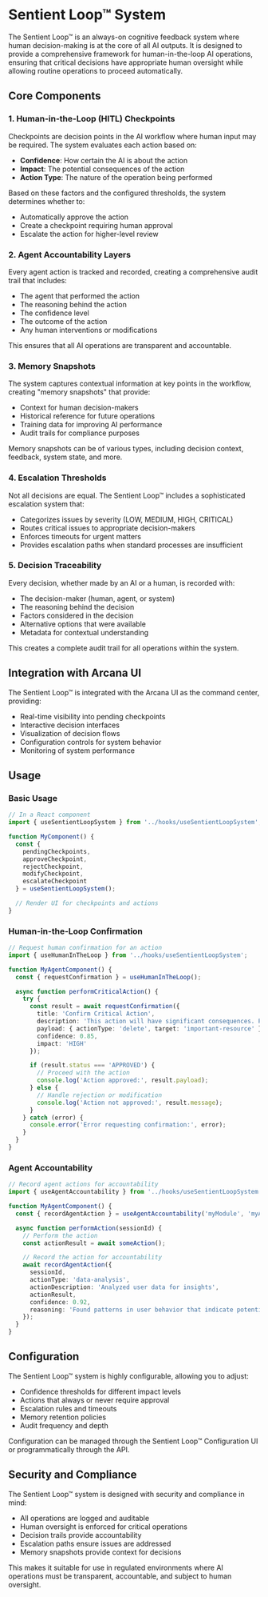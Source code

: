 # Sentient Loop™ System

The Sentient Loop™ is an always-on cognitive feedback system where human decision-making is at the core of all AI outputs. It is designed to provide a comprehensive framework for human-in-the-loop AI operations, ensuring that critical decisions have appropriate human oversight while allowing routine operations to proceed automatically.

## Core Components

### 1. Human-in-the-Loop (HITL) Checkpoints

Checkpoints are decision points in the AI workflow where human input may be required. The system evaluates each action based on:

- **Confidence**: How certain the AI is about the action
- **Impact**: The potential consequences of the action
- **Action Type**: The nature of the operation being performed

Based on these factors and the configured thresholds, the system determines whether to:
- Automatically approve the action
- Create a checkpoint requiring human approval
- Escalate the action for higher-level review

### 2. Agent Accountability Layers

Every agent action is tracked and recorded, creating a comprehensive audit trail that includes:

- The agent that performed the action
- The reasoning behind the action
- The confidence level
- The outcome of the action
- Any human interventions or modifications

This ensures that all AI operations are transparent and accountable.

### 3. Memory Snapshots

The system captures contextual information at key points in the workflow, creating "memory snapshots" that provide:

- Context for human decision-makers
- Historical reference for future operations
- Training data for improving AI performance
- Audit trails for compliance purposes

Memory snapshots can be of various types, including decision context, feedback, system state, and more.

### 4. Escalation Thresholds

Not all decisions are equal. The Sentient Loop™ includes a sophisticated escalation system that:

- Categorizes issues by severity (LOW, MEDIUM, HIGH, CRITICAL)
- Routes critical issues to appropriate decision-makers
- Enforces timeouts for urgent matters
- Provides escalation paths when standard processes are insufficient

### 5. Decision Traceability

Every decision, whether made by an AI or a human, is recorded with:

- The decision-maker (human, agent, or system)
- The reasoning behind the decision
- Factors considered in the decision
- Alternative options that were available
- Metadata for contextual understanding

This creates a complete audit trail for all operations within the system.

## Integration with Arcana UI

The Sentient Loop™ is integrated with the Arcana UI as the command center, providing:

- Real-time visibility into pending checkpoints
- Interactive decision interfaces
- Visualization of decision flows
- Configuration controls for system behavior
- Monitoring of system performance

## Usage

### Basic Usage

```typescript
// In a React component
import { useSentientLoopSystem } from '../hooks/useSentientLoopSystem';

function MyComponent() {
  const {
    pendingCheckpoints,
    approveCheckpoint,
    rejectCheckpoint,
    modifyCheckpoint,
    escalateCheckpoint
  } = useSentientLoopSystem();

  // Render UI for checkpoints and actions
}
```

### Human-in-the-Loop Confirmation

```typescript
// Request human confirmation for an action
import { useHumanInTheLoop } from '../hooks/useSentientLoopSystem';

function MyAgentComponent() {
  const { requestConfirmation } = useHumanInTheLoop();

  async function performCriticalAction() {
    try {
      const result = await requestConfirmation({
        title: 'Confirm Critical Action',
        description: 'This action will have significant consequences. Please review and confirm.',
        payload: { actionType: 'delete', target: 'important-resource' },
        confidence: 0.85,
        impact: 'HIGH'
      });

      if (result.status === 'APPROVED') {
        // Proceed with the action
        console.log('Action approved:', result.payload);
      } else {
        // Handle rejection or modification
        console.log('Action not approved:', result.message);
      }
    } catch (error) {
      console.error('Error requesting confirmation:', error);
    }
  }
}
```

### Agent Accountability

```typescript
// Record agent actions for accountability
import { useAgentAccountability } from '../hooks/useSentientLoopSystem';

function MyAgentComponent() {
  const { recordAgentAction } = useAgentAccountability('myModule', 'myAgentId');

  async function performAction(sessionId) {
    // Perform the action
    const actionResult = await someAction();

    // Record the action for accountability
    await recordAgentAction({
      sessionId,
      actionType: 'data-analysis',
      actionDescription: 'Analyzed user data for insights',
      actionResult,
      confidence: 0.92,
      reasoning: 'Found patterns in user behavior that indicate potential opportunities'
    });
  }
}
```

## Configuration

The Sentient Loop™ system is highly configurable, allowing you to adjust:

- Confidence thresholds for different impact levels
- Actions that always or never require approval
- Escalation rules and timeouts
- Memory retention policies
- Audit frequency and depth

Configuration can be managed through the Sentient Loop™ Configuration UI or programmatically through the API.

## Security and Compliance

The Sentient Loop™ system is designed with security and compliance in mind:

- All operations are logged and auditable
- Human oversight is enforced for critical operations
- Decision trails provide accountability
- Escalation paths ensure issues are addressed
- Memory snapshots provide context for decisions

This makes it suitable for use in regulated environments where AI operations must be transparent, accountable, and subject to human oversight.